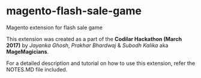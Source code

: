 # magento-flash-sale-game
Magento extension for flash sale game

This extension was created as a part of the **Codilar Hackathon (March 2017)** by _Jayanka Ghosh_, _Prakhar Bhardwaj_ & _Subodh Kalika_ aka **MageMagicians**. 

For a detailed description and tutorial on how to use this extension, refer the NOTES.MD file included.
